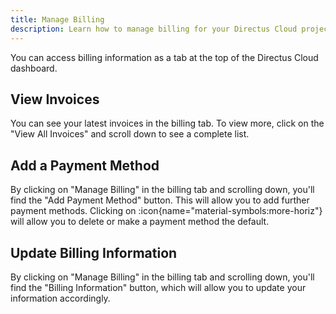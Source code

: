 ```yaml
---
title: Manage Billing
description: Learn how to manage billing for your Directus Cloud project.
---
```


<!-- TODO: Image -->

You can access billing information as a tab at the top of the Directus Cloud dashboard.

## View Invoices

You can see your latest invoices in the billing tab. To view more, click on the "View All Invoices" and scroll down to see a complete list.

## Add a Payment Method

By clicking on "Manage Billing" in the billing tab and scrolling down, you'll find the "Add Payment Method" button. This will allow you to add further payment methods. Clicking on :icon{name="material-symbols:more-horiz"} will allow you to delete or make a payment method the default.

## Update Billing Information

By clicking on "Manage Billing" in the billing tab and scrolling down, you'll find the "Billing Information" button, which will allow you to update your information accordingly.
